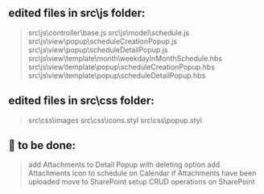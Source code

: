 ## edited files in src\js folder:

> src\js\controller\base.js
> src\js\model\schedule.js
> src\js\view\popup\scheduleCreationPopup.js
> src\js\view\popup\scheduleDetailPopup.js
> src\js\view\template\month\weekdayInMonthSchedule.hbs
> src\js\view\template\popup\scheduleCreationPopup.hbs
> src\js\view\template\popup\scheduleDetailPopup.hbs

## edited files in src\css folder:

> src\css\images
> src\css\icons.styl
> src\css\popup.styl

## 🚩 to be done:

> add Attachments to Detail Popup with deleting option
> add Attachments icon to schedule on Calendar if Attachments have been uploaded
> move to SharePoint
> setup CRUD operations on SharePoint